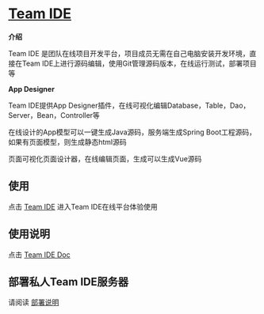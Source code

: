 # [Team IDE](https://ide.teamide.com)

**介绍**

Team IDE 是团队在线项目开发平台，项目成员无需在自己电脑安装开发环境，直接在Team IDE上进行源码编辑，使用Git管理源码版本，在线运行测试，部署项目等

**App Designer**

Team IDE提供App Designer插件，在线可视化编辑Database，Table，Dao，Server，Bean，Controller等

在线设计的App模型可以一键生成Java源码，服务端生成Spring Boot工程源码，如果有页面模型，则生成静态html源码

页面可视化页面设计器，在线编辑页面，生成可以生成Vue源码

## 使用

点击 [Team IDE](https://ide.teamide.com) 进入Team IDE在线平台体验使用

## 使用说明

点击 [Team IDE Doc](https://ide.teamide.com/#/doc) 

## 部署私人Team IDE服务器

请阅读 [部署说明](https://gitee.com/teamide/ide/blob/master/%E9%83%A8%E7%BD%B2%E8%AF%B4%E6%98%8E.md) 
